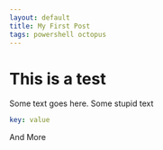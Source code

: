 ```yaml
---
layout: default
title: My First Post
tags: powershell octopus
---
```

# This is a test

Some text goes here.
Some stupid text

```yaml
key: value
```

And More

